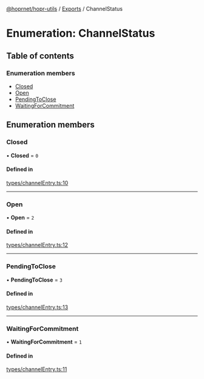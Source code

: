 [@hoprnet/hopr-utils](../README.md) / [Exports](../modules.md) / ChannelStatus

# Enumeration: ChannelStatus

## Table of contents

### Enumeration members

- [Closed](ChannelStatus.md#closed)
- [Open](ChannelStatus.md#open)
- [PendingToClose](ChannelStatus.md#pendingtoclose)
- [WaitingForCommitment](ChannelStatus.md#waitingforcommitment)

## Enumeration members

### Closed

• **Closed** = `0`

#### Defined in

[types/channelEntry.ts:10](https://github.com/hoprnet/hoprnet/blob/master/packages/utils/src/types/channelEntry.ts#L10)

___

### Open

• **Open** = `2`

#### Defined in

[types/channelEntry.ts:12](https://github.com/hoprnet/hoprnet/blob/master/packages/utils/src/types/channelEntry.ts#L12)

___

### PendingToClose

• **PendingToClose** = `3`

#### Defined in

[types/channelEntry.ts:13](https://github.com/hoprnet/hoprnet/blob/master/packages/utils/src/types/channelEntry.ts#L13)

___

### WaitingForCommitment

• **WaitingForCommitment** = `1`

#### Defined in

[types/channelEntry.ts:11](https://github.com/hoprnet/hoprnet/blob/master/packages/utils/src/types/channelEntry.ts#L11)
